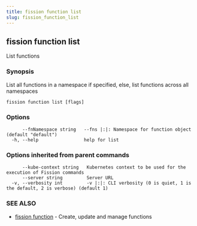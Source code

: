 ```yaml
---
title: fission function list
slug: fission_function_list
---
```

## fission function list

List functions

### Synopsis

List all functions in a namespace if specified, else, list functions across all namespaces

```
fission function list [flags]
```

### Options

```
      --fnNamespace string   --fns |:|: Namespace for function object (default "default")
  -h, --help                 help for list
```

### Options inherited from parent commands

```
      --kube-context string   Kubernetes context to be used for the execution of Fission commands
      --server string         Server URL
  -v, --verbosity int         -v |:|: CLI verbosity (0 is quiet, 1 is the default, 2 is verbose) (default 1)
```

### SEE ALSO

* [fission function](/docs/reference/fission-cli/fission_function/)	 - Create, update and manage functions

